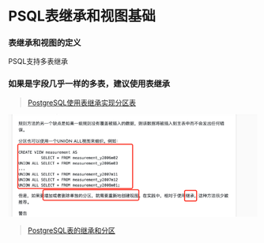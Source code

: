 # PSQL表继承和视图基础

### 表继承和视图的定义
PSQL支持多表继承

### 如果是字段几乎一样的多表，建议使用表继承
>[PostgreSQL使用表继承实现分区表](http://www.jydba.net/postgresql%E4%BD%BF%E7%94%A8%E8%A1%A8%E7%BB%A7%E6%89%BF%E5%AE%9E%E7%8E%B0%E5%88%86%E5%8C%BA%E8%A1%A8/)

![](/assets/服务器后端开发-数据库-PSQL-继承和视图的优缺点-1.png)

>[PostgreSQL表的继承和分区](https://www.cnblogs.com/orangeform/archive/2012/04/27/2291814.html)

